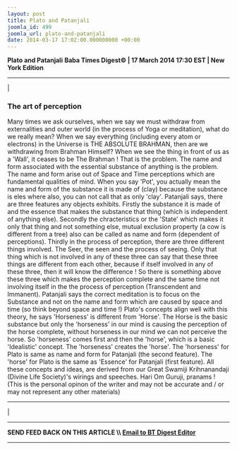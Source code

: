 ```yaml
---
layout: post
title: Plato and Patanjali
joomla_id: 499
joomla_url: plato-and-patanjali
date: 2014-03-17 17:02:00.000000000 +00:00
---
```

 **Plato and Patanjali**
**Baba Times Digest© | 17 March 2014 17:30 EST | New York Edition**
* * *
| 
### The art of perception
Many times we ask ourselves, when we say we must withdraw from externalities and outer world (in the process of Yoga or meditation), what do we really mean? When we say everything (including every atom or electrons) in the Universe is THE ABSOLUTE BRAHMAN, then are we withdrawing from Brahman Himself?
When we see the thing in front of us as a 'Wall', it ceases to be The Brahman ! That is the problem. The name and form associated with the essential substance of anything is the problem. The name and form arise out of Space and Time perceptions which are fundamental qualities of mind. When you say 'Pot', you actually mean the name and form of the substance it is made of (clay) because the substance is eles where also, you can not call that as only 'clay'.
Patanjali says, there are three features any objects exhibits. Firstly the substance it is made of and the essence that makes the substance that thing (which is independent of anything else). Secondly the chracteristics or the 'State' which makes it only that thing and not something else, mutual exclusion property (a cow is different from a tree) also can be called as name and form (dependent of perceptions). Thirdly in the process of perception, there are three different things involved. The Seer, the seen and the process of seeing. Only that thing which is not involved in any of these three can say that these three things are different from each other, because if itself involved in any of these three, then it will know the difference ! So there is something above these three which makes the perception complete and the same time not involving itself in the the process of perception (Transcendent and Immanent). Patanjali says the correct meditation is to focus on the Substance and not on the name and form which are caused by space and time (so think beyond space and time !)
Plato's concepts align well with this theory, he says 'Horseness' is different from 'Horse'. The Horse is the basic substance but only the 'horseness' in our mind is causing the perception of the horse complete, without horseness in our mind we can not perceive the horse. So 'horseness' comes first and then the 'horse', which is a basic 'Idealistic' concept. The 'horseness' creates the 'horse'. The 'horseness' for Plato is same as name and form for Patanjali (the second feature). The 'horse' for Plato is the same as 'Essence' for Patanjali (first feature).
All these concepts and ideas, are derived from our Great Swamiji Krihnanandaji (Divine Life Society)'s wirings and speeches. Hari Om Guruji, pranams !
(This is the personal opinon of the writer and may not be accurate and / or may not represent any other materials)  
****
 |
* * *
**SEND FEED BACK ON THIS ARTICLE \\\ [Email to BT Digest Editor](mailto:thebabatimes@gmail.com)**
* * *
